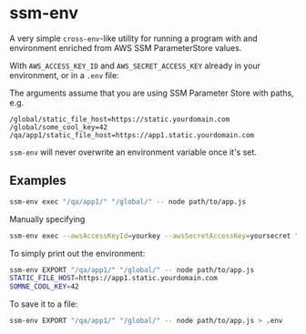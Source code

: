 ssm-env
=======

A very simple `cross-env`-like utility for running a program with and environment enriched from AWS SSM ParameterStore values.

With `AWS_ACCESS_KEY_ID` and `AWS_SECRET_ACCESS_KEY` already in your environment, or in a `.env` file:

The arguments assume that you are using SSM Parameter Store with paths, e.g.

```
/global/static_file_host=https://static.yourdomain.com
/global/some_cool_key=42
/qa/app1/static_file_host=https://app1.static.yourdomain.com
```

`ssm-env` will never overwrite an environment variable once it's set.


## Examples
```sh
ssm-env exec "/qa/app1/" "/global/" -- node path/to/app.js
```

Manually specifying
```sh
ssm-env exec --awsAccessKeyId=yourkey --awsSecretAccessKey=yoursecret "/qa/app1/" "/global/" -- node path/to/app.js
```

To simply print out the environment:
```sh
ssm-env EXPORT "/qa/app1/" "/global/" -- node path/to/app.js
STATIC_FILE_HOST=https://app1.static.yourdomain.com
SOMNE_COOL_KEY=42
```

To save it to a file:
```sh
ssm-env EXPORT "/qa/app1/" "/global/" -- node path/to/app.js > .env
```
